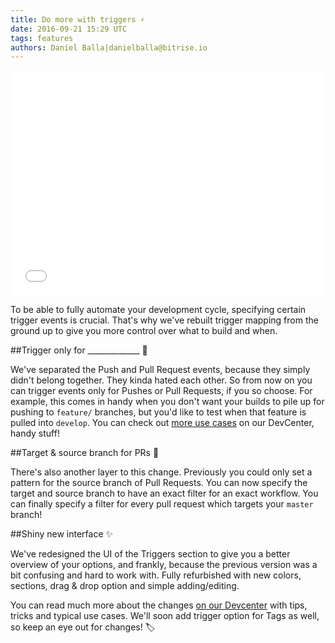 ```yaml
---
title: Do more with triggers ⚡️
date: 2016-09-21 15:29 UTC
tags: features
authors: Daniel Balla|danielballa@bitrise.io
---
```


<iframe src="//giphy.com/embed/13mZoAYdXgAmNa" width="100%" height="360" frameBorder="0" class="giphy-embed" allowFullScreen></iframe>

To be able to fully automate your development cycle, specifying certain trigger events is crucial. That's why we've rebuilt trigger mapping from the ground up to give you more control over what to build and when.

##Trigger only for _____________ 🚀

We've separated the Push and Pull Request events, because they simply didn't belong together. They kinda hated each other. So from now on you can trigger events only for Pushes or Pull Requests, if you so choose. For example, this comes in handy when you don't want your builds to pile up for pushing to `feature/` branches, but you'd like to test when that feature is pulled into `develop`.
You can check out [more use cases](https://bitrise-io.github.io/devcenter/webhooks/trigger-map/#dont-start-two-builds-for-pull-requests-from-the-same-repository) on our DevCenter, handy stuff!

##Target & source branch for PRs 🎯

There's also another layer to this change. Previously you could only set a pattern for the source branch of Pull Requests. You can now specify the target and source branch to have an exact filter for an exact workflow. You can finally specify a filter for every pull request which targets your `master` branch!

##Shiny new interface ✨

We've redesigned the UI of the Triggers section to give you a better overview of your options, and frankly, because the previous version was a bit confusing and hard to work with. Fully refurbished with new colors, sections, drag & drop option and simple adding/editing.

You can read much more about the changes [on our Devcenter](https://bitrise-io.github.io/devcenter/webhooks/trigger-map/) with tips, tricks and typical use cases. We'll soon add trigger option for Tags as well, so keep an eye out for changes! 🏷
